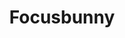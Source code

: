---
title: "Focusbunny"
link: "https://ahujaradhika.github.io/focusbunny/index.html"
description: "Developed the website using HTML, CSS, JavaScript and Bootstrap and integrated a Stripe payment portal (site is live at focusbunny.com) for a startup (fidget spinner with a pen for better focus) - Developed a logo, design and illustrations for the page, created the site map and a wireframe and optimized search engine results."
image: "focusbunny.png"
tags: [project]
---